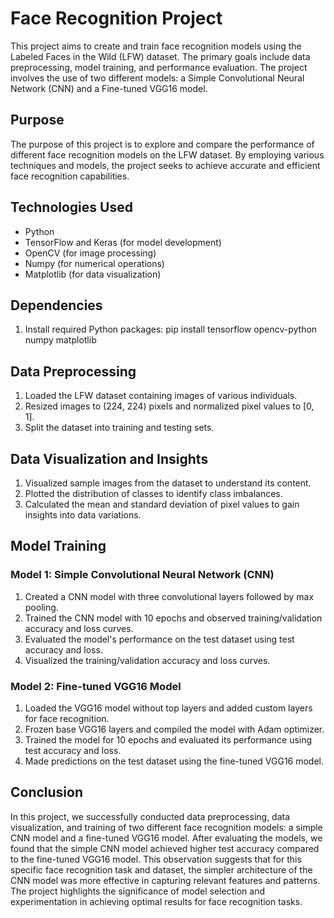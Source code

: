 # Face Recognition Project

This project aims to create and train face recognition models using the Labeled Faces in the Wild (LFW) dataset. The primary goals include data preprocessing, model training, and performance evaluation. The project involves the use of two different models: a Simple Convolutional Neural Network (CNN) and a Fine-tuned VGG16 model.

## Purpose

The purpose of this project is to explore and compare the performance of different face recognition models on the LFW dataset. By employing various techniques and models, the project seeks to achieve accurate and efficient face recognition capabilities.

## Technologies Used

- Python
- TensorFlow and Keras (for model development)
- OpenCV (for image processing)
- Numpy (for numerical operations)
- Matplotlib (for data visualization)

## Dependencies

1. Install required Python packages:
   pip install tensorflow opencv-python numpy matplotlib

## Data Preprocessing
1. Loaded the LFW dataset containing images of various individuals.
2. Resized images to (224, 224) pixels and normalized pixel values to [0, 1].
3. Split the dataset into training and testing sets.

## Data Visualization and Insights
1. Visualized sample images from the dataset to understand its content.
2. Plotted the distribution of classes to identify class imbalances.
3. Calculated the mean and standard deviation of pixel values to gain insights into data variations.

## Model Training
### Model 1: Simple Convolutional Neural Network (CNN)
1. Created a CNN model with three convolutional layers followed by max pooling.
2. Trained the CNN model with 10 epochs and observed training/validation accuracy and loss curves.
3. Evaluated the model's performance on the test dataset using test accuracy and loss.
4. Visualized the training/validation accuracy and loss curves.

### Model 2: Fine-tuned VGG16 Model
1. Loaded the VGG16 model without top layers and added custom layers for face recognition.
2. Frozen base VGG16 layers and compiled the model with Adam optimizer.
3. Trained the model for 10 epochs and evaluated its performance using test accuracy and loss.
4. Made predictions on the test dataset using the fine-tuned VGG16 model.

## Conclusion
In this project, we successfully conducted data preprocessing, data visualization, and training of two different face recognition models: a simple CNN model and a fine-tuned VGG16 model. After evaluating the models, we found that the simple CNN model achieved higher test accuracy compared to the fine-tuned VGG16 model. This observation suggests that for this specific face recognition task and dataset, the simpler architecture of the CNN model was more effective in capturing relevant features and patterns. The project highlights the significance of model selection and experimentation in achieving optimal results for face recognition tasks.